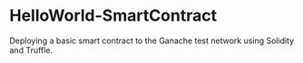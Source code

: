 # HelloWorld-SmartContract
Deploying a basic smart contract to the Ganache test network using Solidity and Truffle.
